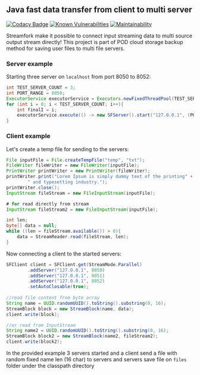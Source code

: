 ## Java fast data transfer from client to multi server

[![Codacy Badge](https://api.codacy.com/project/badge/Grade/5f1f8d2a036c405d8dc713bc656561cb)](https://www.codacy.com/manual/makbn/fdt_streamfork?utm_source=github.com&amp;utm_medium=referral&amp;utm_content=makbn/fdt_streamfork&amp;utm_campaign=Badge_Grade)
[![Known Vulnerabilities](https://snyk.io//test/github/makbn/fdt_streamfork/badge.svg?targetFile=streamfork/pom.xml)](https://snyk.io//test/github/makbn/fdt_streamfork?targetFile=streamfork/pom.xml)
[![Maintainability](https://api.codeclimate.com/v1/badges/8e059fd3fc3c2d3fb963/maintainability)](https://codeclimate.com/github/makbn/fdt_streamfork/maintainability)

Streamfork make it possible to connect input streaming data to multi source output stream directly! This project is part of POD cloud storage backup method for saving user files to multi file servers.

### Server example

Starting three server on `localhost` from port 8050 to 8052:
```java
int TEST_SERVER_COUNT = 3;
int PORT_RANGE = 8050;
ExecutorService executorService = Executors.newFixedThreadPool(TEST_SERVER_COUNT);
for (int i = 0; i < TEST_SERVER_COUNT; i++){
    int finalI = i;
    executorService.execute(() -> new SFServer().start("127.0.0.1", (PORT_RANGE + finalI), 100));
}
```

### Client example

Let's create a temp file for sending to the servers:

```java
File inputFile = File.createTempFile("temp", "txt");
FileWriter fileWriter = new FileWriter(inputFile);
PrintWriter printWriter = new PrintWriter(fileWriter);
printWriter.print("Lorem Ipsum is simply dummy text of the printing" +
        " and typesetting industry.");
printWriter.close();
InputStream fileStream = new FileInputStream(inputFile);

# for read directly from stream
InputStream fileStream2 = new FileInputStream(inputFile);

int len;
byte[] data = null;
while ((len = fileStream.available()) > 0){
    data = StreamReader.read(fileStream, len);
}

```
Now connecting a client to the started servers:

```java
SFClient client = SFClient.get(StreamMode.Parallel)
        .addServer("127.0.0.1", 8050)
        .addServer("127.0.0.1", 8051)
        .addServer("127.0.0.1", 8052)
        .setAutoClosable(true);
        
//read file content from byte array
String name = UUID.randomUUID().toString().substring(0, 16);
StreamBlock block = new StreamBlock(name, data);
client.write(block);

//or read from InputStream
String name2 = UUID.randomUUID().toString().substring(0, 16);
StreamBlock block2 = new StreamBlock(name2, fileStream2);
client.write(block2);
```

In the provided example 3 servers started and a client send a file with random fixed name len (16 char) to servers and servers save file on `files` folder under the classpath directory
